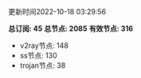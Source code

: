 更新时间2022-10-18 03:29:56

**总订阅: 45**
**总节点: 2085**
**有效节点: 316**
- v2ray节点: 148
- ss节点: 130
- trojan节点: 38
